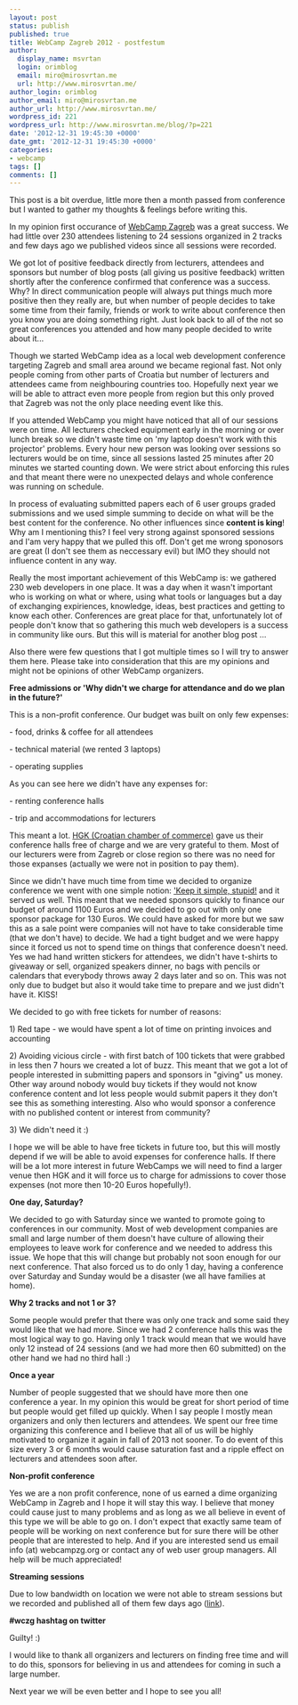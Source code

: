 ```yaml
---
layout: post
status: publish
published: true
title: WebCamp Zagreb 2012 - postfestum
author:
  display_name: msvrtan
  login: orimblog
  email: miro@mirosvrtan.me
  url: http://www.mirosvrtan.me/
author_login: orimblog
author_email: miro@mirosvrtan.me
author_url: http://www.mirosvrtan.me/
wordpress_id: 221
wordpress_url: http://www.mirosvrtan.me/blog/?p=221
date: '2012-12-31 19:45:30 +0000'
date_gmt: '2012-12-31 19:45:30 +0000'
categories:
- webcamp
tags: []
comments: []
---
```

<p>This post is a bit overdue, little more then a month passed from conference but I wanted to gather my thoughts &amp; feelings before writing this.</p>
<p>In my opinion first occurance of <a href="http://webcampzg.org" target="_blank">WebCamp Zagreb</a> was a great success. We had little over 230 attendees listening to 24 sessions organized in 2 tracks and few days ago we published videos since all sessions were recorded.</p>
<p>We got lot of positive feedback directly from lecturers, attendees and sponsors but number of blog posts (all giving us positive feedback) written shortly after the conference confirmed that conference was a success. Why? In direct communication people will always put things much more positive then they really are, but when number of people decides to take some time from their family, friends or work to write about conference then you know you are doing something right. Just look back to all of the not so great conferences you attended and how many people decided to write about it...</p>
<p>Though we started WebCamp idea as a local web development conference targeting Zagreb and small area around we became regional fast. Not only people coming from other parts of Croatia but number of lecturers and attendees came from neighbouring countries too. Hopefully next year we will be able to attract even more people from region but this only proved that Zagreb was not the only place needing event like this.</p>
<p>If you attended WebCamp you might have noticed that all of our sessions were on time. All lecturers checked equipment early in the morning or over lunch break so we didn't waste time on 'my laptop doesn't work with this projector' problems. Every hour new person was looking over sessions so lecturers would be on time, since all sessions lasted 25 minutes after 20 minutes we started counting down. We were strict about enforcing this rules and that meant there were no unexpected delays and whole conference was running on schedule.</p>
<p>In process of evaluating submitted papers each of 6 user groups graded submissions and we used simple summing to decide on what will be the best content for the conference. No other influences since <strong>content is king</strong>! Why am I mentioning this? I feel very strong against sponsored sessions and I'am very happy that we pulled this off. Don't get me wrong sponosors are great (I don't see them as neccessary evil) but IMO they should not influence content in any way.</p>
<p>Really the most important achievement of this WebCamp is: we gathered 230 web developers in one place. It was a day when it wasn't important who is working on what or where, using what tools or languages but a day of exchanging expiriences, knowledge, ideas, best practices and getting to know each other. Conferences are great place for that, unfortunately lot of people don't know that so gathering this much web developers is a success in community like ours. But this will is material for another blog post ...</p>
<p>Also there were few questions that I got multiple times so I will try to answer them here. Please take into consideration that this are my opinions and might not be opinions of other WebCamp organizers.</p>
<p><strong>Free admissions or 'Why didn't we charge for attendance and do we plan in the future?'</strong></p>
<p>This is a non-profit conference. Our budget was built on only few expenses:</p>
<p>- food, drinks &amp; coffee for all attendees</p>
<p>- technical material (we rented 3 laptops)</p>
<p>- operating supplies</p>
<p>As you can see here we didn't have any expenses for:</p>
<p>- renting conference halls</p>
<p>- trip and accommodations for lecturers</p>
<p>This meant a lot. <a href="http://www.hgk.hr/" target="_blank">HGK (Croatian chamber of commerce)</a> gave us their conference halls free of charge and we are very grateful to them. Most of our lecturers were from Zagreb or close region so there was no need for those expanses (actually we were not in position to pay them).</p>
<p>Since we didn't have much time from time we decided to organize conference we went with one simple notion: <a href="http://en.wikipedia.org/wiki/KISS_principle" target="_blank">'Keep it simple, stupid!</a> and it served us well. This meant that we needed sponsors quickly to finance our budget of around 1100 Euros and we decided to go out with only one sponsor package for 130 Euros. We could have asked for more but we saw this as a sale point were companies will not have to take considerable time (that we don't have) to decide. We had a tight budget and we were happy since it forced us not to spend time on things that conference doesn't need. Yes we had hand written stickers for attendees, we didn't have t-shirts to giveaway or sell, organized speakers dinner, no bags with pencils or calendars that everybody throws away 2 days later and so on. This was not only due to budget but also it would take time to prepare and we just didn't have it. KISS!</p>
<p>We decided to go with free tickets for number of reasons:</p>
<p>1) Red tape - we would have spent a lot of time on printing invoices and accounting</p>
<p>2) Avoiding vicious circle - with first batch of 100 tickets that were grabbed in less then 7 hours we created a lot of buzz. This meant that we got a lot of people interested in submitting papers and sponsors in "giving" us money. Other way around nobody would buy tickets if they would not know conference content and lot less people would submit papers it they don't see this as something interesting. Also who would sponsor a conference with no published content or interest from community?</p>
<p>3) We didn't need it :)</p>
<p>I hope we will be able to have free tickets in future too, but this will mostly depend if we will be able to avoid expenses for conference halls. If there will be a lot more interest in future WebCamps we will need to find a larger venue then HGK and it will force us to charge for admissions to cover those expenses (not more then 10-20 Euros hopefully!).</p>
<p><strong>One day, Saturday?</strong></p>
<p>We decided to go with Saturday since we wanted to promote going to conferences in our community. Most of web development companies are small and large number of them doesn't have culture of allowing their employees to leave work for conference and we needed to address this issue. We hope that this will change but probably not soon enough for our next conference. That also forced us to do only 1 day, having a conference over Saturday and Sunday would be a disaster (we all have families at home).</p>
<p><strong>Why 2 tracks and not 1 or 3? </strong></p>
<p>Some people would prefer that there was only one track and some said they would like that we had more. Since we had 2 conference halls this was the most logical way to go. Having only 1 track would mean that we would have only 12 instead of 24 sessions (and we had more then 60 submitted) on the other hand we had no third hall :)</p>
<p><strong>Once a year</strong></p>
<p>Number of people suggested that we should have more then one conference a year. In my opinion this would be great for short period of time but people would get filled up quickly. When I say people I mostly mean organizers and only then lecturers and attendees. We spent our free time organizing this conference and I believe that all of us will be highly motivated to organize it again in fall of 2013 not sooner. To do event of this size every 3 or 6 months would cause saturation fast and a ripple effect on lecturers and attendees soon after.</p>
<p><strong>Non-profit conference</strong></p>
<p>Yes we are a non profit conference, none of us earned a dime organizing WebCamp in Zagreb and I hope it will stay this way. I believe that money could cause just to many problems and as long as we all believe in event of this type we will be able to go on. I don't expect that exactly same team of people will be working on next conference but for sure there will be other people that are interested to help. And if you are interested send us email info (at) webcampzg.org or contact any of web user group managers. All help will be much appreciated!</p>
<p><strong>Streaming sessions</strong></p>
<p>Due to low bandwidth on location we were not able to stream sessions but we recorded and published all of them few days ago (<a href="http://webcampzg.org/video-snimke-predavanja-webcamp-zagreb-2012/" target="_blank">link</a>).</p>
<p><strong>#wczg hashtag on twitter</strong></p>
<p>Guilty! :)</p>
<p>I would like to thank all organizers and lecturers on finding free time and will to do this, sponsors for believing in us and attendees for coming in such a large number.</p>
<p>Next year we will be even better and I hope to see you all!</p>
<p>&nbsp;</p>
